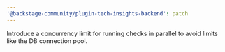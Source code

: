 ```yaml
---
'@backstage-community/plugin-tech-insights-backend': patch
---
```


Introduce a concurrency limit for running checks in parallel to avoid limits like the DB connection pool.

